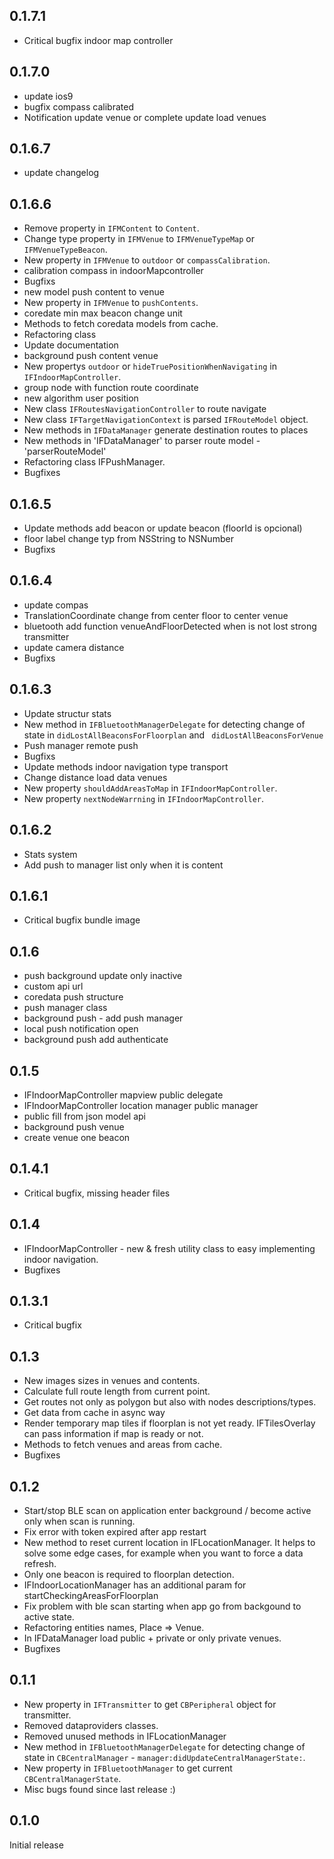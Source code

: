 ## 0.1.7.1

- Critical bugfix indoor map controller 

## 0.1.7.0

- update ios9
- bugfix compass calibrated
- Notification update venue or complete update load venues

## 0.1.6.7

- update changelog

## 0.1.6.6

- Remove property in `IFMContent` to `Content`.
- Change type property in `IFMVenue` to `IFMVenueTypeMap` or `IFMVenueTypeBeacon`.
- New property in `IFMVenue` to `outdoor` or `compassCalibration`.
- calibration compass in indoorMapcontroller
- Bugfixs
- new model push content to venue
- New property in `IFMVenue` to `pushContents`.
- coredate min max beacon change unit
- Methods to fetch coredata models from cache.
- Refactoring class
- Update documentation
- background push content venue
- New propertys `outdoor` or `hideTruePositionWhenNavigating` in `IFIndoorMapController`.
- group node with function route coordinate
- new algorithm user position
- New class `IFRoutesNavigationController` to route navigate
- New class `IFTargetNavigationContext` is parsed `IFRouteModel` object. 
- New methods in `IFDataManager` generate destination routes to places
- New methods in 'IFDataManager' to parser route model - 'parserRouteModel'
- Refactoring class IFPushManager.
- Bugfixes

## 0.1.6.5

- Update methods add beacon or update beacon (floorId is opcional)
- floor label change typ from NSString to NSNumber
- Bugfixs

## 0.1.6.4

- update compas
- TranslationCoordinate change from center floor to center venue
- bluetooth add function venueAndFloorDetected when is not lost strong transmitter
- update camera distance
- Bugfixs

## 0.1.6.3

- Update structur stats
- New method in `IFBluetoothManagerDelegate` for detecting change of state in `didLostAllBeaconsForFloorplan` and ` didLostAllBeaconsForVenue`
- Push manager remote push
- Bugfixs
- Update methods indoor navigation type transport
- Change distance load data venues
- New property `shouldAddAreasToMap` in `IFIndoorMapController`.
- New property `nextNodeWarrning` in `IFIndoorMapController`.

## 0.1.6.2

- Stats system
- Add push to manager list only when it is content

## 0.1.6.1

- Critical bugfix bundle image

## 0.1.6

- push background update only inactive
- custom api url
- coredata push structure
- push manager class
- background push - add push manager
- local push notification open
- background push add authenticate

## 0.1.5

- IFIndoorMapController mapview public delegate
- IFIndoorMapController location manager public manager
- public fill from json model api
- background push venue
- create venue one beacon

## 0.1.4.1

- Critical bugfix, missing header files

## 0.1.4

- IFIndoorMapController -  new & fresh utility class to easy implementing indoor navigation. 
- Bugfixes

## 0.1.3.1

- Critical bugfix

## 0.1.3

- New images sizes in venues and contents.
- Calculate full route length from current point.
- Get routes not only as polygon but also with nodes descriptions/types.
- Get data from cache in async way
- Render temporary map tiles if floorplan is not yet ready. IFTilesOverlay can pass information if map is ready or not.   
- Methods to fetch venues and areas from cache.
- Bugfixes
  
## 0.1.2

- Start/stop BLE scan on application enter background / become active only when scan is running.
- Fix error with token expired after app restart
- New method to reset current location in IFLocationManager. It helps to solve some edge cases, for example when you want to force a data refresh.
- Only one beacon is required to floorplan detection. 
- IFIndoorLocationManager has an additional param for startCheckingAreasForFloorplan
- Fix problem with ble scan starting when app go from backgound to active state.
- Refactoring entities names, Place => Venue.
- In IFDataManager load public + private or only private venues.  
- Bugfixes 

## 0.1.1 

- New property in `IFTransmitter` to get `CBPeripheral` object for transmitter. 
- Removed dataproviders classes. 
- Removed unused methods in IFLocationManager
- New method in `IFBluetoothManagerDelegate` for detecting change of state in `CBCentralManager` - `manager:didUpdateCentralManagerState:`. 
- New property in `IFBluetoothManager` to get current `CBCentralManagerState`.
- Misc bugs found since last release :)

## 0.1.0 

Initial release
